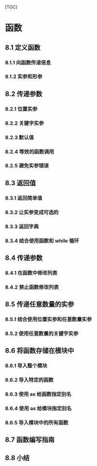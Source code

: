 [TOC]

# 函数

## 8.1 定义函数

### 8.1.1 向函数传递信息

### 8.1.2 实参和形参

## 8.2 传递参数

### 8.2.1 位置实参

### 8.2.2 关键字实参

### 8.2.3 默认值

### 8.2.4 等效的函数调用

### 8.2.5 避免实参错误

## 8.3 返回值

### 8.3.1 返回简单值

### 8.3.2 让实参变成可选的

### 8.3.3 返回字典

### 8.3.4 结合使用函数和 while 循环

## 8.4 传递参数

### 8.4.1 在函数中修改列表

### 8.4.2 禁止函数修改列表

## 8.5 传递任意数量的实参

### 8.5.1 结合使用位置实参和任意数量实参

### 8.5.2 使用任意数量的关键字实参

## 8.6 将函数存储在模块中

### 8.6.1 导入整个模块

### 8.6.2 导入特定的函数

### 8.6.3 使用 as 给函数指定别名

### 8.6.4 使用 as 给模块指定别名

### 8.6.5 导入模块中的所有函数

## 8.7 函数编写指南

## 8.8 小结
